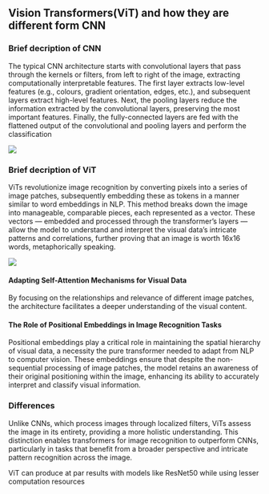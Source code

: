 <h2>Vision Transformers(ViT) and how they are different form CNN</h2>
<h3>Brief decription of CNN</h3>
<p>The typical CNN architecture starts with convolutional layers that pass through the kernels or filters, from left to right of the image, extracting computationally interpretable features. The first layer extracts low-level features (e.g., colours, gradient orientation, edges, etc.), and subsequent layers extract high-level features. Next, the pooling layers reduce the information extracted by the convolutional layers, preserving the most important features. Finally, the fully-connected layers are fed with the flattened output of the convolutional and pooling layers and perform the classification</p>
<img src="https://www.mdpi.com/applsci/applsci-13-05521/article_deploy/html/images/applsci-13-05521-g002-550.jpg">
<h3>Brief decription of ViT</h3>
<p>ViTs revolutionize image recognition by converting pixels into a series of image patches, subsequently embedding these as tokens in a manner similar to word embeddings in NLP. This method breaks down the image into manageable, comparable pieces, each represented as a vector. These vectors — embedded and processed through the transformer’s layers — allow the model to understand and interpret the visual data’s intricate patterns and correlations, further proving that an image is worth 16x16 words, metaphorically speaking.</p>
<img src="https://miro.medium.com/v2/resize:fit:1100/format:webp/1*TZAy8tvsN7pMhrEpKVH2Og.jpeg">
<h4>Adapting Self-Attention Mechanisms for Visual Data</h4>
<p>By focusing on the relationships and relevance of different image patches, the architecture facilitates a deeper understanding of the visual content.</p>
<h4>The Role of Positional Embeddings in Image Recognition Tasks</h4>
<p>Positional embeddings play a critical role in maintaining the spatial hierarchy of visual data, a necessity the pure transformer needed to adapt from NLP to computer vision. These embeddings ensure that despite the non-sequential processing of image patches, the model retains an awareness of their original positioning within the image, enhancing its ability to accurately interpret and classify visual information.</p>
<h3>Differences</h3>
<p>Unlike CNNs, which process images through localized filters, ViTs assess the image in its entirety, providing a more holistic understanding. This distinction enables transformers for image recognition to outperform CNNs, particularly in tasks that benefit from a broader perspective and intricate pattern recognition across the image.</p>
<p>ViT can produce at par results with models like ResNet50 while using lesser computation resources </p>
